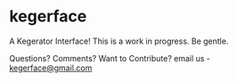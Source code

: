 kegerface
=========

A Kegerator Interface!
This is a work in progress. Be gentle.


Questions? Comments? Want to Contribute? email us - kegerface@gmail.com
